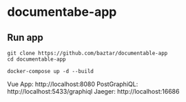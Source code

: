 # documentabe-app

## Run app

```
git clone https://github.com/baztar/documentable-app
cd documentable-app

docker-compose up -d --build
```

Vue App: http://localhost:8080
PostGraphiQL: http://localhost:5433/graphiql
Jaeger: http://localhost:16686
